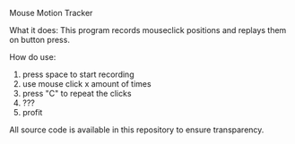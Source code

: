 Mouse Motion Tracker

What it does:
This program records mouseclick positions and replays them on button press.

How do use:
1. press space to start recording
2. use mouse click x amount of times
3. press "C" to repeat the clicks
4. ???
5. profit

All source code is available in this repository to ensure transparency.
